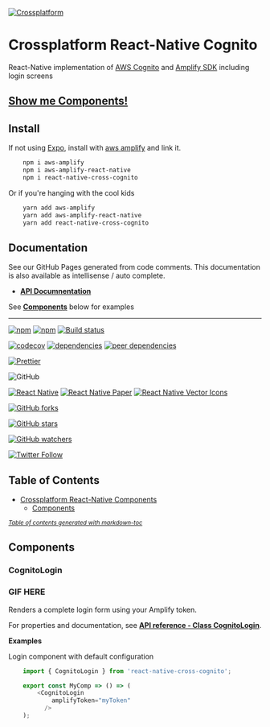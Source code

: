 [![Crossplatform](https://crossplatform.se/wp-content/uploads/2018/05/Crossplatform-Sweden-AB-01_web.jpg)](https://www.crossplatform.se/)

<!-- language-all: javascript -->

# Crossplatform React-Native Cognito

React-Native implementation of [AWS Cognito](https://aws.amazon.com/cognito/) and [Amplify SDK](https://aws-amplify.github.io/docs/js/tutorials/building-react-native-apps/) including login screens

## [Show me Components!](#components)

## Install

If not using [Expo](https://www.expo.io/), install with [aws amplify](https://aws-amplify.github.io/docs/js/tutorials/building-react-native-apps/) and link it.

```bash
	npm i aws-amplify
	npm i aws-amplify-react-native
	npm i react-native-cross-cognito
```

Or if you're hanging with the cool kids

```bash
	yarn add aws-amplify
	yarn add aws-amplify-react-native
	yarn add react-native-cross-cognito
```

## Documentation

See our GitHub Pages generated from code comments. This documentation is also available as intellisense / auto complete.

- **[API Documnentation](https://crossplatformsweden.github.io/react-native-cross-cognito/)**

See **[Components](#components)** below for examples

---

[![npm](https://img.shields.io/npm/v/react-native-cross-cognito.svg)](https://www.npmjs.com/package/react-native-cross-cognito)
[![npm](https://img.shields.io/npm/dt/react-native-cross-cognito.svg)](https://www.npmjs.com/package/react-native-cross-cognito)
[![Build status](https://crossplatformsweden.visualstudio.com/ParkeraApp/_apis/build/status/react-native-cross-cognito-CI)](https://crossplatformsweden.visualstudio.com/ParkeraApp/_build/latest?definitionId=16)

[![codecov](https://codecov.io/gh/crossplatformsweden/react-native-cross-cognito/branch/master/graph/badge.svg)](https://codecov.io/gh/crossplatformsweden/react-native-cross-cognito)
[![dependencies](https://david-dm.org/crossplatformsweden/react-native-cross-cognito/status.svg)](https://david-dm.org/crossplatformsweden/react-native-cross-cognito)
[![peer dependencies](https://img.shields.io/david/peer/crossplatformsweden/react-native-cross-cognito.svg)](https://github.com/crossplatformsweden/react-native-cross-cognito)

[![Prettier](https://img.shields.io/badge/styled_with-prettier-ff69b4.svg)](https://github.com/prettier/prettier)

![GitHub](https://img.shields.io/github/license/crossplatformsweden/react-native-cross-cognito.svg)

[![React Native](https://img.shields.io/badge/React%20Native-v0.57-blue.svg)](https://facebook.github.io/react-native/)
[![React Native Paper](https://img.shields.io/badge/React%20Native%20Paper-v2.2.4-blue.svg)](https://github.com/callstack/react-native-paper)
[![React Native Vector Icons](https://img.shields.io/badge/React%20Native%20Vector%20Icons-v4.5.0-blue.svg)](https://github.com/oblador/react-native-vector-icons)

[![GitHub forks](https://img.shields.io/github/forks/crossplatformsweden/react-native-cross-cognito.svg?style=social&label=Fork)](https://github.com/crossplatformsweden/react-native-cross-cognito)

[![GitHub stars](https://img.shields.io/github/stars/crossplatformsweden/react-native-cross-cognito.svg?style=social&label=Star)](https://github.com/crossplatformsweden/react-native-cross-cognito)

[![GitHub watchers](https://img.shields.io/github/watchers/crossplatformsweden/react-native-cross-cognito.svg?style=social&label=Watch)](https://github.com/crossplatformsweden/react-native-cross-cognito)

[![Twitter Follow](https://img.shields.io/twitter/follow/crossplatformse.svg?style=social)](https://twitter.com/crossplatformse)

## Table of Contents

- [Crossplatform React-Native Components](#crossplatform-react-native-cross-cognito)
  - [Components](#components)

<small><i><a href='http://ecotrust-canada.github.io/markdown-toc/'>Table of contents generated with markdown-toc</a></i></small>

## Components

### CognitoLogin

### GIF HERE

Renders a complete login form using your Amplify token.

For properties and documentation, see **[API reference - Class CognitoLogin](https://crossplatformsweden.github.io/react-native-cross-cognito/classes/_components_buttons_crossbutton_.crossbutton.html)**.

**Examples**

Login component with default configuration

```typescript
	import { CognitoLogin } from 'react-native-cross-cognito';

	export const MyComp => () => (
 		<CognitoLogin
            amplifyToken="myToken"
          />
	);
```
